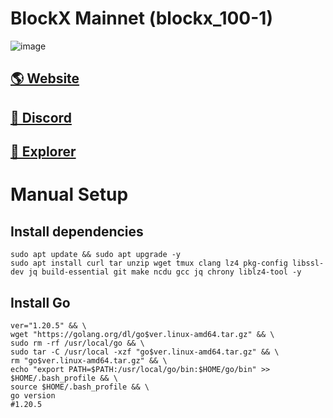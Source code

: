 # BlockX Mainnet (blockx_100-1)

![image](https://253241264-files.gitbook.io/~/files/v0/b/gitbook-x-prod.appspot.com/o/spaces%2FXnmMY63g38TZM2uGNbd1%2Fuploads%2F2cI5N6Cy3soSzgdbYi8F%2Ft.png?alt=media&token=0faf5a35-fcff-4480-9d98-1cdf5baca449)

## <a href="https://www.blockxnet.com/">🌎 Website </a>
## <a href="https://discord.gg/479QrBHbq2">💎 Discord </a>
## <a href="https://ping.blockxnet.com/blockx">🚀 Explorer </a>

# Manual Setup

## Install dependencies
```
sudo apt update && sudo apt upgrade -y
sudo apt install curl tar unzip wget tmux clang lz4 pkg-config libssl-dev jq build-essential git make ncdu gcc jq chrony liblz4-tool -y
```
## Install Go
```
ver="1.20.5" && \
wget "https://golang.org/dl/go$ver.linux-amd64.tar.gz" && \
sudo rm -rf /usr/local/go && \
sudo tar -C /usr/local -xzf "go$ver.linux-amd64.tar.gz" && \
rm "go$ver.linux-amd64.tar.gz" && \
echo "export PATH=$PATH:/usr/local/go/bin:$HOME/go/bin" >> $HOME/.bash_profile && \
source $HOME/.bash_profile && \
go version    
#1.20.5
```
